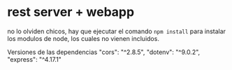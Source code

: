 # rest server + webapp


no lo olviden chicos, hay que ejecutar el comando 
```npm install``` para instalar los modulos de node, los cuales no vienen incluidos.

Versiones de las dependencias
    "cors": "^2.8.5",
    "dotenv": "^9.0.2",
    "express": "^4.17.1"

